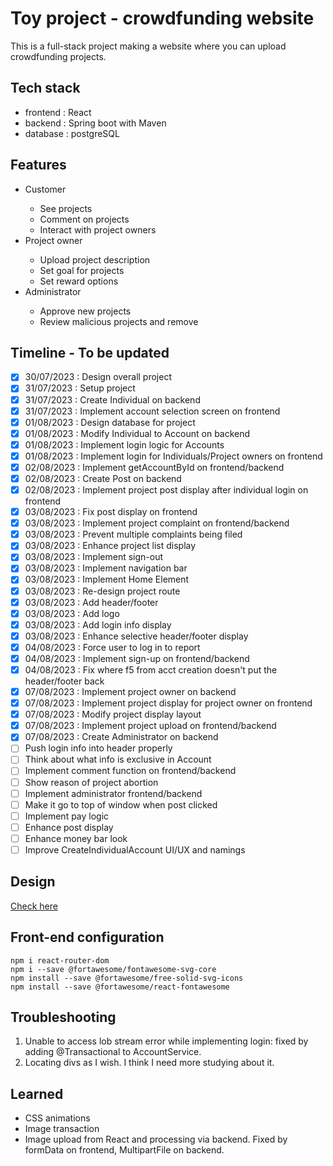 # Toy project - crowdfunding website
This is a full-stack project making a website where you can upload crowdfunding projects.

## Tech stack
<ul>
  <li>frontend : React</li>
  <li>backend : Spring boot with Maven</li>
  <li>database : postgreSQL</li>
</ul>

## Features
<ul>
  <li>Customer</li>
  <ul>
    <li>See projects</li>
    <li>Comment on projects</li>
    <li>Interact with project owners</li>
  </ul>
  <li>Project owner</li>
  <ul>
    <li>Upload project description</li>
    <li>Set goal for projects</li>
    <li>Set reward options</li>    
  </ul>
  <li>Administrator</li>
  <ul>
    <li>Approve new projects</li>
    <li>Review malicious projects and remove</li>    
  </ul>
</ul>

## Timeline - To be updated
- [X] 30/07/2023 : Design overall project
- [X] 31/07/2023 : Setup project
- [X] 31/07/2023 : Create Individual on backend
- [X] 31/07/2023 : Implement account selection screen on frontend
- [X] 01/08/2023 : Design database for project
- [X] 01/08/2023 : Modify Individual to Account on backend
- [X] 01/08/2023 : Implement login logic for Accounts
- [X] 01/08/2023 : Implement login for Individuals/Project owners on frontend
- [X] 02/08/2023 : Implement getAccountById on frontend/backend
- [X] 02/08/2023 : Create Post on backend
- [X] 02/08/2023 : Implement project post display after individual login on frontend
- [X] 03/08/2023 : Fix post display on frontend
- [X] 03/08/2023 : Implement project complaint on frontend/backend
- [X] 03/08/2023 : Prevent multiple complaints being filed
- [X] 03/08/2023 : Enhance project list display
- [X] 03/08/2023 : Implement sign-out
- [X] 03/08/2023 : Implement navigation bar
- [X] 03/08/2023 : Implement Home Element
- [X] 03/08/2023 : Re-design project route
- [X] 03/08/2023 : Add header/footer
- [X] 03/08/2023 : Add logo
- [X] 03/08/2023 : Add login info display
- [X] 03/08/2023 : Enhance selective header/footer display
- [X] 04/08/2023 : Force user to log in to report
- [X] 04/08/2023 : Implement sign-up on frontend/backend
- [X] 04/08/2023 : Fix where f5 from acct creation doesn't put the header/footer back
- [X] 07/08/2023 : Implement project owner on backend
- [X] 07/08/2023 : Implement project display for project owner on frontend
- [X] 07/08/2023 : Modify project display layout
- [X] 07/08/2023 : Implement project upload on frontend/backend
- [X] 07/08/2023 : Create Administrator on backend
- [ ] Push login info into header properly
- [ ] Think about what info is exclusive in Account
- [ ] Implement comment function on frontend/backend
- [ ] Show reason of project abortion 
- [ ] Implement administrator frontend/backend
- [ ] Make it go to top of window when post clicked
- [ ] Implement pay logic
- [ ] Enhance post display
- [ ] Enhance money bar look
- [ ] Improve CreateIndividualAccount UI/UX and namings

## Design
[Check here](https://www.figma.com/file/yn4m2ThcUjPmhrz855Voor/Untitled?type=design&node-id=0%3A1&mode=design&t=4pgaDM5SX3EfIeDg-1 "Go to Figma")

## Front-end configuration
```
npm i react-router-dom
npm i --save @fortawesome/fontawesome-svg-core
npm install --save @fortawesome/free-solid-svg-icons
npm install --save @fortawesome/react-fontawesome
```

## Troubleshooting
1. Unable to access lob stream error while implementing login: fixed by adding @Transactional to AccountService.
2. Locating divs as I wish. I think I need more studying about it.

## Learned
<ul>
    <li>CSS animations</li>
    <li>Image transaction</li>
    <li>Image upload from React and processing via backend. Fixed by formData on frontend, MultipartFile on backend.</li>
</ul>

